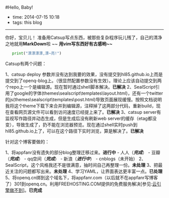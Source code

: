 #Hello, Baby!
 
- time: 2014-07-15 10:18
- tags: this blog

---
你好，宝贝儿！
准备用Catsup写点东西，被那些复杂程序玩儿残了，自己的清净之地就用**MarkDown**啦    ~~
<strong>用vim写东西好有古感哟~~</strong>

 ```python
 	print("漂漂漂漂,漂~亮!")
 ```
 
 Catsup有两个问题：

1、catsup deploy 参数并没有达到我要的效果，没有提交到hl85.github.io上而是提交到了openq-blog上。（很显然配置参数没有生效）。理论上应该自动提交到两个repo上一个是编辑源。现在暂时通过shell脚本解决。**已解决**
2、SealScript引用了google的字体(themes\sealscript\templates\layout.html)，还有一个twitter的js(themes\sealscript\templates\post.html)导致页面展现缓慢。按照文档说明我将这个theme下载下来合并到编辑源，注释掉了这两部分代码，重新build，现在查看网页源文件可以看到访问速度已经提上来了。**已解决**
3、catsup server有监视写作路径并动态生成，但是生成后没有刷新web server的缓存（etag都没变），导致生成了，扔不能在浏览器预览。现在通过shell实时push到hl85.github.io上了，可以在这个路径下实时浏览，算是解决了。**已解决**

针对这个博客要做的：

 1、将appfanr没有遗失的部分blog整理迁移过来。**进行中**
	- 人人（***完成***）
	- 豆瓣（***完成***）
	- qq空间（***完成***）
	- 新浪（***进行中***）
	- cnblogs（未开始）
 2、SealScript，这个风格我还不是很满意，抽时间自己再整理一份。**未处理**
 3、把最近关注的问题都写出来。**未处理**
 4、学习YAML，让界面表达更丰富一点。**已处理**
 5、将openq.cn绑到这个域名下，将appfanr.com（以后就不在appfanr写博客了）301到openq.cn。利用FREEHOSTING.COM提供的免费服务解决[参见:<a href="/cloud-cant-do">云引擎做不到</a>]。**已完成**
